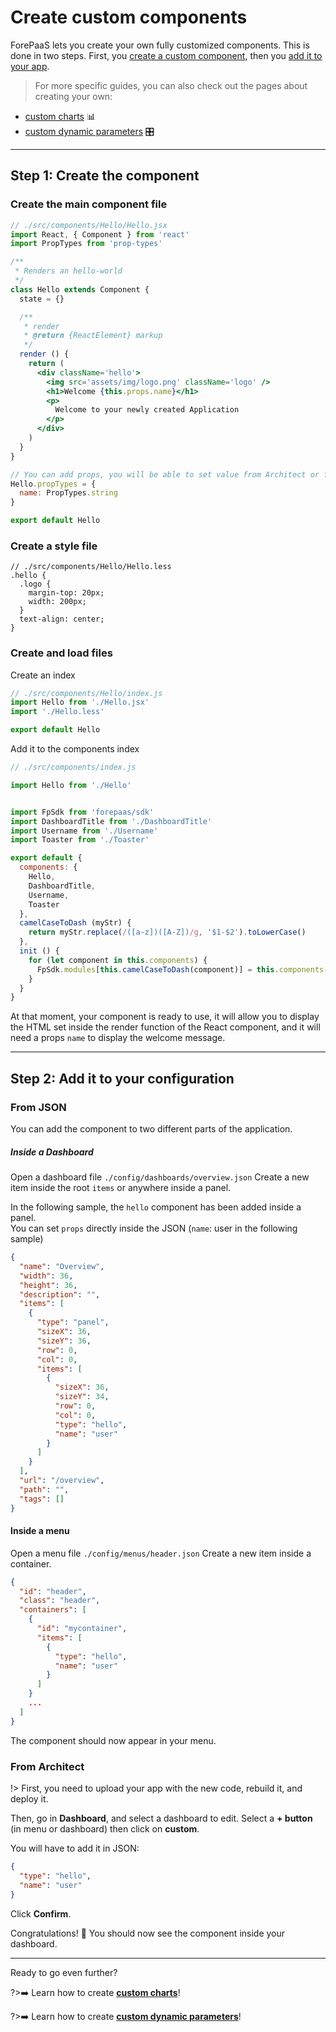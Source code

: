 # Create custom components

ForePaaS lets you create your own fully customized components. This is done in two steps. First, you [create a custom component](/en/technical/sdk/app/custom-component?id=step-1-create-the-component), then you [add it to your app](/en/technical/sdk/app/custom-component?id=step-2-add-it-to-your-configuration).

>For more specific guides, you can also check out the pages about creating your own:
* [custom charts](en/technical/sdk/app/custom-chart) 📊
* [custom dynamic parameters](en/technical/sdk/app/custom-chart) 🎛

---
## Step 1: Create the component

### Create the main component file
```jsx
// ./src/components/Hello/Hello.jsx
import React, { Component } from 'react'
import PropTypes from 'prop-types'

/**
 * Renders an hello-world
 */
class Hello extends Component {
  state = {}

  /**
   * render
   * @return {ReactElement} markup
   */
  render () {
    return (
      <div className='hello'>
        <img src='assets/img/logo.png' className='logo' />
        <h1>Welcome {this.props.name}</h1>
        <p>
          Welcome to your newly created Application
        </p>
      </div>
    )
  }
}

// You can add props, you will be able to set value from Architect or from JSON
Hello.propTypes = {
  name: PropTypes.string
}

export default Hello
```

### Create a style file
```less
// ./src/components/Hello/Hello.less
.hello {
  .logo {
    margin-top: 20px;
    width: 200px;
  }
  text-align: center;
}
```

### Create and load files
Create an index
```js
// ./src/components/Hello/index.js
import Hello from './Hello.jsx'
import './Hello.less'

export default Hello
```
Add it to the components index

```js
// ./src/components/index.js

import Hello from './Hello'


import FpSdk from 'forepaas/sdk'
import DashboardTitle from './DashboardTitle'
import Username from './Username'
import Toaster from './Toaster'

export default {
  components: {
    Hello,
    DashboardTitle,
    Username,
    Toaster
  },
  camelCaseToDash (myStr) {
    return myStr.replace(/([a-z])([A-Z])/g, '$1-$2').toLowerCase()
  },
  init () {
    for (let component in this.components) {
      FpSdk.modules[this.camelCaseToDash(component)] = this.components[component]
    }
  }
}
```

At that moment, your component is ready to use, it will allow you to display the HTML set inside the render function of the React component, and it will need a props `name` to display the welcome message.

---
## Step 2: Add it to your configuration

### From JSON
You can add the component to two different parts of the application.

##### Inside a Dashboard
Open a dashboard file `./config/dashboards/overview.json`
Create a new item inside the root `items` or anywhere inside a panel.

In the following sample, the `hello` component has been added inside a panel.  
You can set `props` directly inside the JSON (`name`: user in the following sample)
```json
{
  "name": "Overview",
  "width": 36,
  "height": 36,
  "description": "",
  "items": [
    {
      "type": "panel",
      "sizeX": 36,
      "sizeY": 36,
      "row": 0,
      "col": 0,
      "items": [
        {
          "sizeX": 36,
          "sizeY": 34,
          "row": 0,
          "col": 0,
          "type": "hello",
          "name": "user"
        }
      ]
    }
  ],
  "url": "/overview",
  "path": "",
  "tags": []
}
```
#### Inside a menu
Open a menu file `./config/menus/header.json`
Create a new item inside a container.
```json
{
  "id": "header",
  "class": "header",
  "containers": [
    {
      "id": "mycontainer",
      "items": [
        {
          "type": "hello",
          "name": "user"
        }
      ]
    }
    ...
  ]
}
```
The component should now appear in your menu.


### From Architect

!> First, you need to upload your app with the new code, rebuild it, and deploy it.  

Then, go in **Dashboard**, and select a dashboard to edit. Select a **+ button** (in menu or dashboard) then click on **custom**.

You will have to add it in JSON:
```json
{
  "type": "hello",
  "name": "user"
}
```
Click **Confirm**.  

Congratulations! 🎉 You should now see the component inside your dashboard.

---
Ready to go even further?

?>➡️ Learn how to create [**custom charts**](en/technical/sdk/app/custom-chart)!

?>➡️ Learn how to create [**custom dynamic parameters**](en/technical/sdk/app/custom-chart)!